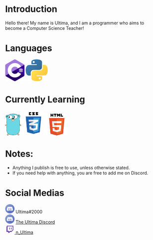 # Introduction
Hello there! My name is Ultima, and I am a programmer who aims to become a Computer Science Teacher!
# Languages
<img src="csharp.png" height = 70/> <img src="python.png" height = 70/>
# Currently Learning
<img src="golang.png" height = 70/><img src="css.png" height = 80/><img src="html.png" height = 70>
# Notes:
* Anything I publish is free to use, unless otherwise stated.
* If you need help with anything, you are free to add me on Discord.
# Social Medias
<img src="discord.png" height = 30> Ultima#2000 <br> <img src="discord.png" height = 30> <a href="https://discord.gg/kdmJJWNVvp"> The Ultima Discord <br> <img src="twitch.png" height = 30> <a href="https://twitch/tv/n_Ultima"> n_Ultima



